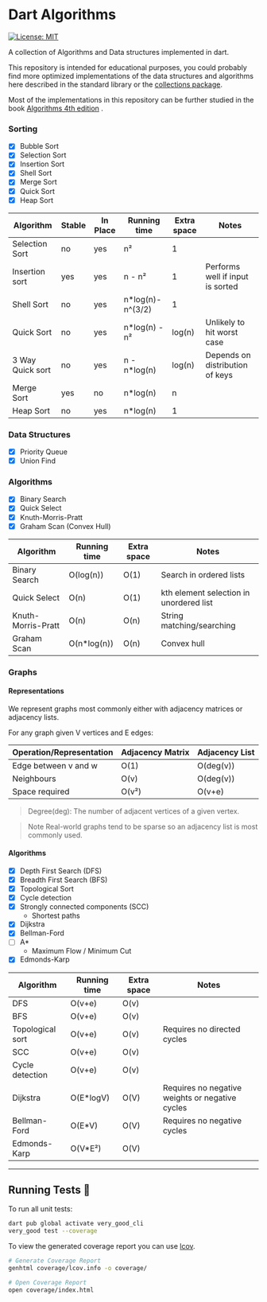 # Dart Algorithms

[![License: MIT][license_badge]][license_link]

A collection of Algorithms and Data structures implemented in dart.

This repository is intended for educational purposes, you could probably find more optimized implementations of the data
structures and algorithms here described in the standard library or the [collections package][collections_package].

Most of the implementations in this repository can be further studied in the
book [Algorithms 4th edition][algorithms_book] .

### Sorting

- [x] Bubble Sort
- [x] Selection Sort
- [x] Insertion Sort
- [x] Shell Sort
- [x] Merge Sort
- [x] Quick Sort
- [x] Heap Sort

| Algorithm        | Stable | In Place | Running time      | Extra space | Notes                            |
|------------------|--------|----------|-------------------|-------------|----------------------------------|
| Selection Sort   | no     | yes      | n²                | 1           |                                  |
| Insertion sort   | yes    | yes      | n - n²            | 1           | Performs well if input is sorted |
| Shell Sort       | no     | yes      | n*log(n)- n^(3/2) | 1           |                                  |
| Quick Sort       | no     | yes      | n*log(n) - n²     | log(n)      | Unlikely to hit worst case       |
| 3 Way Quick sort | no     | yes      | n - n*log(n)      | log(n)      | Depends on distribution of keys  |
| Merge Sort       | yes    | no       | n*log(n)          | n           |                                  |
| Heap Sort        | no     | yes      | n*log(n)          | 1           |                                  |

### Data Structures

- [x] Priority Queue
- [x] Union Find

### Algorithms

- [x] Binary Search
- [x] Quick Select
- [x] Knuth-Morris-Pratt
- [x] Graham Scan (Convex Hull)

| Algorithm          | Running time | Extra space | Notes                                   |
|--------------------|--------------|-------------|-----------------------------------------|
| Binary Search      | O(log(n))    | O(1)        | Search in ordered lists                 |
| Quick Select       | O(n)         | O(1)        | kth element selection in unordered list |
| Knuth-Morris-Pratt | O(n)         | O(n)        | String matching/searching               |
| Graham Scan        | O(n*log(n))  | O(n)        | Convex hull                             |

### Graphs

#### Representations

We represent graphs most commonly either with adjacency matrices or adjacency lists.

For any graph given V vertices and E edges:

| Operation/Representation | Adjacency Matrix | Adjacency List | 
|--------------------------|------------------|----------------|
| Edge between v and w     | O(1)             | O(deg(v))      |
| Neighbours               | O(v)             | O(deg(v))      |
| Space required           | O(v²)            | O(v+e)         |

> Degree(deg): The number of adjacent vertices of a given vertex.

> Note
> Real-world graphs tend to be sparse so an adjacency list is most commonly used.

#### Algorithms

- [x] Depth First Search (DFS)
- [x] Breadth First Search (BFS)
- [x] Topological Sort
- [x] Cycle detection
- [x] Strongly connected components (SCC)
    - Shortest paths
- [x] Dijkstra
- [x] Bellman-Ford
- [ ] A*
    - Maximum Flow / Minimum Cut
- [x] Edmonds-Karp

| Algorithm        | Running time | Extra space | Notes                                           |
|------------------|--------------|-------------|-------------------------------------------------|
| DFS              | O(v+e)       | O(v)        |                                                 |
| BFS              | O(v+e)       | O(v)        |                                                 |
| Topological sort | O(v+e)       | O(v)        | Requires no directed cycles                     |
| SCC              | O(v+e)       | O(v)        |                                                 |
| Cycle detection  | O(v+e)       | O(v)        |                                                 |
| Dijkstra         | O(E*logV)    | O(V)        | Requires no negative weights or negative cycles |
| Bellman-Ford     | O(E*V)       | O(V)        | Requires no negative cycles                     |
| Edmonds-Karp     | O(V*E²)      | O(V)        |                                                 |

---

## Running Tests 🧪

To run all unit tests:

```sh
dart pub global activate very_good_cli 
very_good test --coverage
```

To view the generated coverage report you can use [lcov](https://github.com/linux-test-project/lcov).

```sh
# Generate Coverage Report
genhtml coverage/lcov.info -o coverage/

# Open Coverage Report
open coverage/index.html
```

[algorithms_book]: https://algs4.cs.princeton.edu/home/

[collections_package]: https://pub.dev/packages/collection

[license_badge]: https://img.shields.io/badge/license-MIT-blue.svg

[license_link]: https://opensource.org/licenses/MIT
